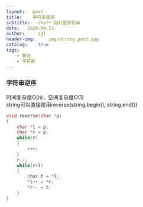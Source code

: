 ```yaml
---
layout:   post
title:    字符串逆序
subtitle:   char* 指针型字符串
date:   2020-04-23
author:     zql
header-img:     img/string_post.jpg
catalog:    true
tags:
    - 算法
    - 字符串
---
```


### 字符串逆序
时间复杂度O(n)，空间复杂度O(1)  
string可以直接使用reverse(string.begin(), string.end())
```c++
void reverse(char *p)
{
    char *l = p;
    char *r = p;
    while(r)
    {
        r++;
    }
    r--;
    while(r>l)
    {
        char t = *l;
        *l++ = *r;
        *r-- = t;
    }
}
```
